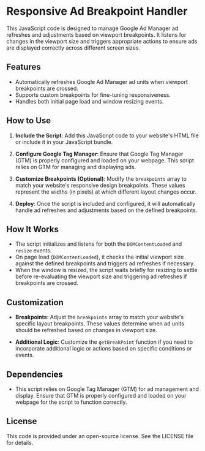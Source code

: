 # Responsive Ad Breakpoint Handler

This JavaScript code is designed to manage Google Ad Manager ad refreshes and adjustments based on viewport breakpoints. It listens for changes in the viewport size and triggers appropriate actions to ensure ads are displayed correctly across different screen sizes.

## Features

- Automatically refreshes Google Ad Manager ad units when viewport breakpoints are crossed.
- Supports custom breakpoints for fine-tuning responsiveness.
- Handles both initial page load and window resizing events.

## How to Use

1. **Include the Script**: Add this JavaScript code to your website's HTML file or include it in your JavaScript bundle.

2. **Configure Google Tag Manager**: Ensure that Google Tag Manager (GTM) is properly configured and loaded on your webpage. This script relies on GTM for managing and displaying ads.

3. **Customize Breakpoints (Optional)**: Modify the `breakpoints` array to match your website's responsive design breakpoints. These values represent the widths (in pixels) at which different layout changes occur.

4. **Deploy**: Once the script is included and configured, it will automatically handle ad refreshes and adjustments based on the defined breakpoints.

## How It Works

- The script initializes and listens for both the `DOMContentLoaded` and `resize` events.
- On page load (`DOMContentLoaded`), it checks the initial viewport size against the defined breakpoints and triggers ad refreshes if necessary.
- When the window is resized, the script waits briefly for resizing to settle before re-evaluating the viewport size and triggering ad refreshes if breakpoints are crossed.

## Customization

- **Breakpoints**: Adjust the `breakpoints` array to match your website's specific layout breakpoints. These values determine when ad units should be refreshed based on changes in viewport size.

- **Additional Logic**: Customize the `getBreakPoint` function if you need to incorporate additional logic or actions based on specific conditions or events.

## Dependencies

- This script relies on Google Tag Manager (GTM) for ad management and display. Ensure that GTM is properly configured and loaded on your webpage for the script to function correctly.

## License

This code is provided under an open-source license. See the LICENSE file for details.
